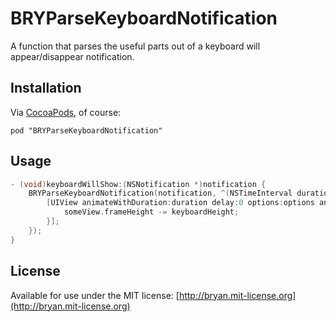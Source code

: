 # BRYParseKeyboardNotification

A function that parses the useful parts out of a keyboard will appear/disappear notification.

## Installation

Via [CocoaPods](http://cocoapods.org), of course:

    pod "BRYParseKeyboardNotification"

## Usage

```objective-c
- (void)keyboardWillShow:(NSNotification *)notification {
    BRYParseKeyboardNotification(notification, ^(NSTimeInterval duration, CGFloat keyboardHeight, UIViewAnimationOptions options) {
        [UIView animateWithDuration:duration delay:0 options:options animations:^{
            someView.frameHeight -= keyboardHeight;
        }];
    });
}
```

## License
Available for use under the MIT license: [http://bryan.mit-license.org](http://bryan.mit-license.org)
